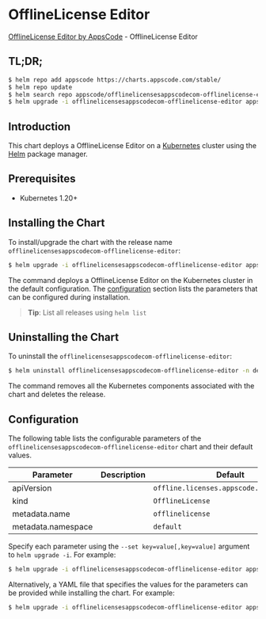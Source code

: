# OfflineLicense Editor

[OfflineLicense Editor by AppsCode](https://appscode.com) - OfflineLicense Editor

## TL;DR;

```bash
$ helm repo add appscode https://charts.appscode.com/stable/
$ helm repo update
$ helm search repo appscode/offlinelicensesappscodecom-offlinelicense-editor --version=v0.14.0
$ helm upgrade -i offlinelicensesappscodecom-offlinelicense-editor appscode/offlinelicensesappscodecom-offlinelicense-editor -n default --create-namespace --version=v0.14.0
```

## Introduction

This chart deploys a OfflineLicense Editor on a [Kubernetes](http://kubernetes.io) cluster using the [Helm](https://helm.sh) package manager.

## Prerequisites

- Kubernetes 1.20+

## Installing the Chart

To install/upgrade the chart with the release name `offlinelicensesappscodecom-offlinelicense-editor`:

```bash
$ helm upgrade -i offlinelicensesappscodecom-offlinelicense-editor appscode/offlinelicensesappscodecom-offlinelicense-editor -n default --create-namespace --version=v0.14.0
```

The command deploys a OfflineLicense Editor on the Kubernetes cluster in the default configuration. The [configuration](#configuration) section lists the parameters that can be configured during installation.

> **Tip**: List all releases using `helm list`

## Uninstalling the Chart

To uninstall the `offlinelicensesappscodecom-offlinelicense-editor`:

```bash
$ helm uninstall offlinelicensesappscodecom-offlinelicense-editor -n default
```

The command removes all the Kubernetes components associated with the chart and deletes the release.

## Configuration

The following table lists the configurable parameters of the `offlinelicensesappscodecom-offlinelicense-editor` chart and their default values.

|     Parameter      | Description |                       Default                       |
|--------------------|-------------|-----------------------------------------------------|
| apiVersion         |             | <code>offline.licenses.appscode.com/v1alpha1</code> |
| kind               |             | <code>OfflineLicense</code>                         |
| metadata.name      |             | <code>offlinelicense</code>                         |
| metadata.namespace |             | <code>default</code>                                |


Specify each parameter using the `--set key=value[,key=value]` argument to `helm upgrade -i`. For example:

```bash
$ helm upgrade -i offlinelicensesappscodecom-offlinelicense-editor appscode/offlinelicensesappscodecom-offlinelicense-editor -n default --create-namespace --version=v0.14.0 --set apiVersion=offline.licenses.appscode.com/v1alpha1
```

Alternatively, a YAML file that specifies the values for the parameters can be provided while
installing the chart. For example:

```bash
$ helm upgrade -i offlinelicensesappscodecom-offlinelicense-editor appscode/offlinelicensesappscodecom-offlinelicense-editor -n default --create-namespace --version=v0.14.0 --values values.yaml
```

